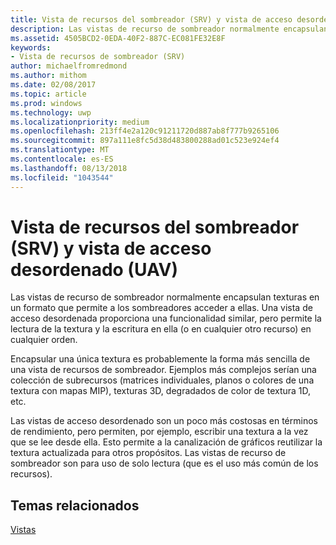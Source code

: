 ```yaml
---
title: Vista de recursos del sombreador (SRV) y vista de acceso desordenado (UAV)
description: Las vistas de recurso de sombreador normalmente encapsulan texturas en un formato que permite a los sombreadores acceder a ellas. Una vista de acceso desordenada proporciona una funcionalidad similar, pero permite la lectura de la textura y la escritura en ella (o en cualquier otro recurso) en cualquier orden.
ms.assetid: 4505BCD2-0EDA-40F2-887C-EC081FE32E8F
keywords:
- Vista de recursos de sombreador (SRV)
author: michaelfromredmond
ms.author: mithom
ms.date: 02/08/2017
ms.topic: article
ms.prod: windows
ms.technology: uwp
ms.localizationpriority: medium
ms.openlocfilehash: 213ff4e2a120c91211720d887ab8f777b9265106
ms.sourcegitcommit: 897a111e8fc5d38d483800288ad01c523e924ef4
ms.translationtype: MT
ms.contentlocale: es-ES
ms.lasthandoff: 08/13/2018
ms.locfileid: "1043544"
---
```

# <a name="shader-resource-view-srv-and-unordered-access-view-uav"></a>Vista de recursos del sombreador (SRV) y vista de acceso desordenado (UAV)


Las vistas de recurso de sombreador normalmente encapsulan texturas en un formato que permite a los sombreadores acceder a ellas. Una vista de acceso desordenada proporciona una funcionalidad similar, pero permite la lectura de la textura y la escritura en ella (o en cualquier otro recurso) en cualquier orden.

Encapsular una única textura es probablemente la forma más sencilla de una vista de recursos de sombreador. Ejemplos más complejos serían una colección de subrecursos (matrices individuales, planos o colores de una textura con mapas MIP), texturas 3D, degradados de color de textura 1D, etc.

Las vistas de acceso desordenado son un poco más costosas en términos de rendimiento, pero permiten, por ejemplo, escribir una textura a la vez que se lee desde ella. Esto permite a la canalización de gráficos reutilizar la textura actualizada para otros propósitos. Las vistas de recurso de sombreador son para uso de solo lectura (que es el uso más común de los recursos).

## <a name="span-idrelated-topicsspanrelated-topics"></a><span id="related-topics"></span>Temas relacionados


[Vistas](views.md)

 

 




